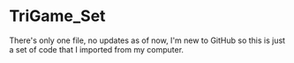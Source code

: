 # TriGame_Set
There's only one file, no updates as of now, I'm new to GitHub so this is just a set of code that I imported from my computer.
